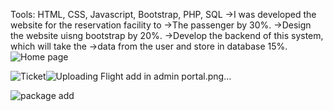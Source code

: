Tools: HTML, CSS, Javascript, Bootstrap, PHP, SQL
->I was developed the website for the reservation facility to
->The passenger by 30%.
->Design the website uisng bootstrap by 20%.
->Develop the backend of this system, which will take the
->data from the user and store in database 15%.
![Home page](https://github.com/user-attachments/assets/1aa567d5-5355-49e5-97b5-27eac36e3033)

![Ticket](https://github.com/user-attachments/assets/d8bddfa7-2cc5-4502-b43b-b018b346522b)![Uploading Flight add in admin portal.png…]()

![package add](https://github.com/user-attachments/assets/97d4f4b2-c1a4-45c5-830e-15d07a059d67)
